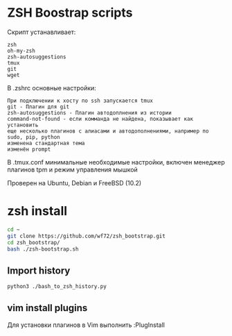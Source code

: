 # ZSH Boostrap scripts

Скрипт устанавливает:

    zsh
    oh-my-zsh
    zsh-autosuggestions
    tmux
    git
    wget

В .zshrc основные настройки:

	При подключении к хосту по ssh запускается tmux
	git - Плагин для git
	zsh-autosuggestions - Плагин автодоплнения из истории
	command-not-found - если комманда не найдена, показывает как установить
	еще несколько плагинов с алиасами и автодополнениями, например по sudo, pip, python
	изменена стандартная тема
	изменён prompt

В .tmux.conf минимальные необходимые настройки, включен менеджер плагинов tpm и режим управления мышкой

Проверен на Ubuntu, Debian и FreeBSD (10.2)

# zsh install

```bash
cd ~
git clone https://github.com/wf72/zsh_bootstrap.git
cd zsh_bootstrap/
bash ./zsh-bootstrap.sh
```

## Import history
```bash
python3 ./bash_to_zsh_history.py
```

## vim install plugins
Для установки плагинов в Vim выполнить
:PlugInstall

